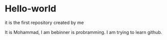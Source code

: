 # Hello-world
it is the first repository created by me

It is Mohammad, I am bebinner is probramming. I am trying to learn github.
